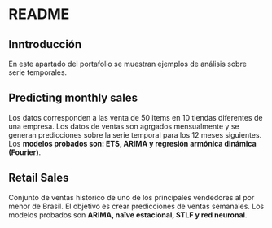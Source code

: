 README
================

## Inntroducción

En este apartado del portafolio se muestran ejemplos de análisis sobre
serie temporales.

## Predicting monthly sales

Los datos corresponden a las venta de 50 items en 10 tiendas diferentes
de una empresa. Los datos de ventas son agrgados mensualmente y se
generan predicciones sobre la serie temporal para los 12 meses
siguientes. Los **modelos probados son: ETS, ARIMA y regresión armónica
dinámica (Fourier)**.

## Retail Sales

Conjunto de ventas histórico de uno de los principales vendedores al por
menor de Brasil. El objetivo es crear predicciones de ventas semanales.
Los modelos probados son **ARIMA, naïve estacional, STLF y red
neuronal**.
